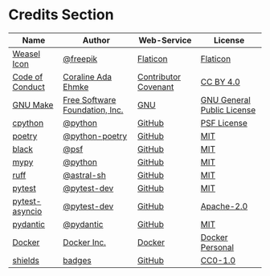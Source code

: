 # Credits Section

| Name                  | Author                               | Web-Service                | License                          |
|-----------------------|--------------------------------------|----------------------------|----------------------------------|
| [Weasel Icon][01]     | [@freepik][02]                       | [Flaticon][03]             | [Flaticon][04]                   |
| [Code of Conduct][05] | [Coraline Ada Ehmke][06]             | [Contributor Covenant][07] | [CC BY 4.0][08]                  |
| [GNU Make][09]        | [Free Software Foundation, Inc.][10] | [GNU][11]                  | [GNU General Public License][12] |
| [cpython][13]         | [@python][14]                        | [GitHub][15]               | [PSF License][16]                |
| [poetry][17]          | [@python-poetry][18]                 | [GitHub][19]               | [MIT][20]                        |
| [black][21]           | [@psf][22]                           | [GitHub][23]               | [MIT][24]                        |
| [mypy][25]            | [@python][26]                        | [GitHub][27]               | [MIT][28]                        |
| [ruff][29]            | [@astral-sh][30]                     | [GitHub][31]               | [MIT][32]                        |
| [pytest][33]          | [@pytest-dev][34]                    | [GitHub][35]               | [MIT][36]                        |
| [pytest-asyncio][37]  | [@pytest-dev][38]                    | [GitHub][39]               | [Apache-2.0][40]                 |
| [pydantic][41]        | [@pydantic][42]                      | [GitHub][43]               | [MIT][44]                        |
| [Docker][45]          | [Docker Inc.][46]                    | [Docker][47]               | [Docker Personal][48]            |
| [shields][49]         | [badges][50]                         | [GitHub][51]               | [CC0-1.0][52]                    |

[01]: https://www.flaticon.com/free-icon/weasel_334982
[02]: https://www.flaticon.com/authors/freepik
[03]: https://www.flaticon.com/
[04]: https://www.freepikcompany.com/legal

[05]: https://www.contributor-covenant.org/version/2/1/code_of_conduct
[06]: https://where.coraline.codes
[07]: https://www.contributor-covenant.org
[08]: https://github.com/EthicalSource/contributor_covenant/blob/release/LICENSE.md

[09]: https://www.gnu.org/software/make
[10]: https://www.gnu.org/software/make/#mission-statement
[11]: https://www.gnu.org/
[12]: https://www.gnu.org/licenses/gpl-3.0.en.html

[13]: https://github.com/python/cpython
[14]: https://github.com/python
[15]: https://github.com/
[16]: https://github.com/python/cpython/blob/main/LICENSE

[17]: https://github.com/python-poetry/poetry
[18]: https://github.com/python-poetry
[19]: https://github.com/
[20]: https://github.com/python-poetry/poetry/blob/main/LICENSE

[21]: https://github.com/psf/black
[22]: https://github.com/psf
[23]: https://github.com/
[24]: https://github.com/psf/black/blob/main/LICENSE

[25]: https://github.com/python/mypy
[26]: https://github.com/python
[27]: https://github.com/
[28]: https://github.com/python/mypy/blob/master/LICENSE

[29]: https://github.com/astral-sh/ruff
[30]: https://github.com/astral-sh
[31]: https://github.com/
[32]: https://github.com/astral-sh/ruff/blob/main/LICENSE

[33]: https://github.com/pytest-dev/pytest
[34]: https://github.com/pytest-dev
[35]: https://github.com/
[36]: https://github.com/pytest-dev/pytest/blob/main/LICENSE

[37]: https://github.com/pytest-dev/pytest-asyncio
[38]: https://github.com/pytest-dev
[39]: https://github.com/
[40]: https://github.com/pytest-dev/pytest-asyncio/blob/main/LICENSE

[41]: https://github.com/pydantic/pydantic
[42]: https://github.com/pydantic
[43]: https://github.com/
[44]: https://github.com/pydantic/pydantic/blob/main/LICENSE

[45]: https://www.docker.com/
[46]: https://www.docker.com/company
[47]: https://www.docker.com/
[48]: https://www.docker.com/products/personal

[49]: https://github.com/badges/shields
[50]: https://github.com/badges
[51]: https://github.com/
[52]: https://github.com/badges/shields/blob/master/LICENSE
